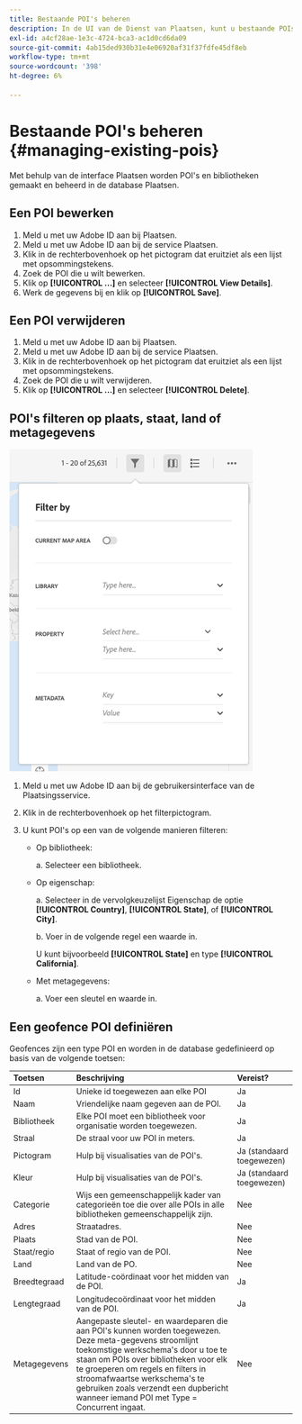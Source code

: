 ```yaml
---
title: Bestaande POI's beheren
description: In de UI van de Dienst van Plaatsen, kunt u bestaande POIs uitgeven, schrappen of filtreren.
exl-id: a4cf28ae-1e3c-4724-bca3-ac1d0cd6da09
source-git-commit: 4ab15ded930b31e4e06920af31f37fdfe45df8eb
workflow-type: tm+mt
source-wordcount: '398'
ht-degree: 6%

---
```


# Bestaande POI&#39;s beheren {#managing-existing-pois}

Met behulp van de interface Plaatsen worden POI&#39;s en bibliotheken gemaakt en beheerd in de database Plaatsen.

## Een POI bewerken

1. Meld u met uw Adobe ID aan bij Plaatsen.
1. Meld u met uw Adobe ID aan bij de service Plaatsen.
1. Klik in de rechterbovenhoek op het pictogram dat eruitziet als een lijst met opsommingstekens.
1. Zoek de POI die u wilt bewerken.
1. Klik op **[!UICONTROL ...]** en selecteer **[!UICONTROL View Details]**.
1. Werk de gegevens bij en klik op **[!UICONTROL Save]**.

## Een POI verwijderen

1. Meld u met uw Adobe ID aan bij Plaatsen.
1. Meld u met uw Adobe ID aan bij de service Plaatsen.
1. Klik in de rechterbovenhoek op het pictogram dat eruitziet als een lijst met opsommingstekens.
1. Zoek de POI die u wilt verwijderen.
1. Klik op **[!UICONTROL ...]** en selecteer **[!UICONTROL Delete]**.

## POI&#39;s filteren op plaats, staat, land of metagegevens

![een POI filteren](/help/assets/filter_poi.png)

1. Meld u met uw Adobe ID aan bij de gebruikersinterface van de Plaatsingsservice.
1. Klik in de rechterbovenhoek op het filterpictogram.
1. U kunt POI&#39;s op een van de volgende manieren filteren:

   * Op bibliotheek:

      a. Selecteer een bibliotheek.

   * Op eigenschap:

      a. Selecteer in de vervolgkeuzelijst Eigenschap de optie **[!UICONTROL Country]**, **[!UICONTROL State]**, of **[!UICONTROL City]**.

      b. Voer in de volgende regel een waarde in.

      U kunt bijvoorbeeld **[!UICONTROL State]** en type **[!UICONTROL California]**.

   * Met metagegevens:

      a. Voer een sleutel en waarde in.

## Een geofence POI definiëren

Geofences zijn een type POI en worden in de database gedefinieerd op basis van de volgende toetsen:

| Toetsen | Beschrijving | Vereist? |
| :--- | :--- | :--- |
| Id | Unieke id toegewezen aan elke POI | Ja |
| Naam | Vriendelijke naam gegeven aan de POI. | Ja |
| Bibliotheek | Elke POI moet een bibliotheek voor organisatie worden toegewezen. | Ja |
| Straal | De straal voor uw POI in meters. | Ja |
| Pictogram | Hulp bij visualisaties van de POI&#39;s. | Ja (standaard toegewezen) |
| Kleur | Hulp bij visualisaties van de POI&#39;s. | Ja (standaard toegewezen) |
| Categorie | Wijs een gemeenschappelijk kader van categorieën toe die over alle POIs in alle bibliotheken gemeenschappelijk zijn. | Nee |
| Adres | Straatadres. | Nee |
| Plaats | Stad van de POI. | Nee |
| Staat/regio | Staat of regio van de POI. | Nee |
| Land | Land van de PO. | Nee |
| Breedtegraad | Latitude-coördinaat voor het midden van de POI. | Ja |
| Lengtegraad | Longitudecoördinaat voor het midden van de POI. | Ja |
| Metagegevens | Aangepaste sleutel- en waardeparen die aan POI&#39;s kunnen worden toegewezen. Deze meta-gegevens stroomlijnt toekomstige werkschema&#39;s door u toe te staan om POIs over bibliotheken voor elk te groeperen om regels en filters in stroomafwaartse werkschema&#39;s te gebruiken zoals verzendt een dupbericht wanneer iemand POI met Type = Concurrent ingaat. | Nee |
